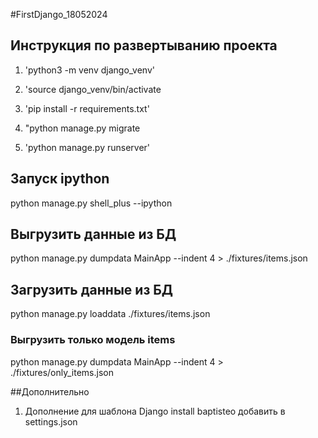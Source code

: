 #FirstDjango_18052024
## Инструкция по развертыванию проекта
1. 'python3 -m venv django_venv'
2. 'source django_venv/bin/activate
3. 'pip install -r requirements.txt'
4. "python manage.py migrate

5. 'python manage.py runserver'
## Запуск ipython
python manage.py shell_plus --ipython

## Выгрузить данные из БД
python manage.py dumpdata MainApp --indent 4 > ./fixtures/items.json
## Загрузить данные из БД
python manage.py loaddata ./fixtures/items.json

### Выгрузить только модель items
python manage.py dumpdata MainApp --indent 4 > ./fixtures/only_items.json

##Дополнительно
1. Дополнение для шаблона Django
    install baptisteo
добавить в settings.json